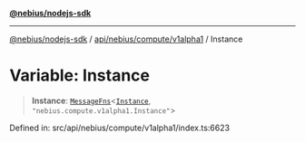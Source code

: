 [**@nebius/nodejs-sdk**](../../../../../README.md)

---

[@nebius/nodejs-sdk](../../../../../README.md) / [api/nebius/compute/v1alpha1](../README.md) / Instance

# Variable: Instance

> **Instance**: [`MessageFns`](../../../../../runtime/protos/core/interfaces/MessageFns.md)\<[`Instance`](../interfaces/Instance.md), `"nebius.compute.v1alpha1.Instance"`\>

Defined in: src/api/nebius/compute/v1alpha1/index.ts:6623
